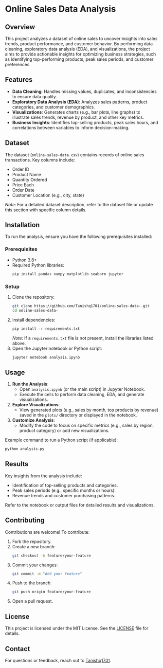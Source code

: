 # Online Sales Data Analysis

## Overview
This project analyzes a dataset of online sales to uncover insights into sales trends, product performance, and customer behavior. By performing data cleaning, exploratory data analysis (EDA), and visualizations, the project aims to provide actionable insights for optimizing business strategies, such as identifying top-performing products, peak sales periods, and customer preferences.

## Features
- **Data Cleaning**: Handles missing values, duplicates, and inconsistencies to ensure data quality.
- **Exploratory Data Analysis (EDA)**: Analyzes sales patterns, product categories, and customer demographics.
- **Visualizations**: Generates charts (e.g., bar plots, line graphs) to illustrate sales trends, revenue by product, and other key metrics.
- **Business Insights**: Identifies top-selling products, peak sales hours, and correlations between variables to inform decision-making.

## Dataset
The dataset (`online-sales-data.csv`) contains records of online sales transactions. Key columns include:
- Order ID
- Product Name
- Quantity Ordered
- Price Each
- Order Date
- Customer Location (e.g., city, state)

*Note*: For a detailed dataset description, refer to the dataset file or update this section with specific column details.

## Installation
To run the analysis, ensure you have the following prerequisites installed:

### Prerequisites
- Python 3.8+
- Required Python libraries:
  ```bash
  pip install pandas numpy matplotlib seaborn jupyter
  ```

### Setup
1. Clone the repository:
   ```bash
   git clone https://github.com/Tanishq1701/online-sales-data-.git
   cd online-sales-data-
   ```
2. Install dependencies:
   ```bash
   pip install -r requirements.txt
   ```
   *Note*: If a `requirements.txt` file is not present, install the libraries listed above.
3. Open the Jupyter notebook or Python script:
   ```bash
   jupyter notebook analysis.ipynb
   ```

## Usage
1. **Run the Analysis**:
   - Open `analysis.ipynb` (or the main script) in Jupyter Notebook.
   - Execute the cells to perform data cleaning, EDA, and generate visualizations.
2. **Explore Visualizations**:
   - View generated plots (e.g., sales by month, top products by revenue) saved in the `plots/` directory or displayed in the notebook.
3. **Customize Analysis**:
   - Modify the code to focus on specific metrics (e.g., sales by region, product category) or add new visualizations.

Example command to run a Python script (if applicable):
```bash
python analysis.py
```

## Results
Key insights from the analysis include:
- Identification of top-selling products and categories.
- Peak sales periods (e.g., specific months or hours).
- Revenue trends and customer purchasing patterns.

Refer to the notebook or output files for detailed results and visualizations.

## Contributing
Contributions are welcome! To contribute:
1. Fork the repository.
2. Create a new branch:
   ```bash
   git checkout -b feature/your-feature
   ```
3. Commit your changes:
   ```bash
   git commit -m "Add your feature"
   ```
4. Push to the branch:
   ```bash
   git push origin feature/your-feature
   ```
5. Open a pull request.

## License
This project is licensed under the MIT License. See the [LICENSE](LICENSE) file for details.

## Contact
For questions or feedback, reach out to [Tanishq1701](https://github.com/Tanishq1701).
